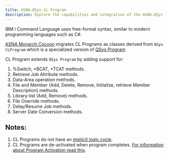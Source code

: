 ```yaml
---
title: ASNA.QSys CL Program
description: Explore the capabilities and integration of the ASNA.QSys CL Program, a pivotal component in the ASNA.QSys environment. This guide provides an in-depth look at its functionality, usage scenarios, and how it enhances system operations, offering valuable insights for developers and system administrators.
---
```


IBM i Command Language uses free-format syntax, similar to modern programming languages such as C#.

[ASNA Monarch Cocoon](https://docs.asna.com/documentation/Help150/Main_Monarch_90.htm) migrates CL Programs as classes derived from `QSys CLProgram` which is a specialized version of [QSys Program](/concepts/program-structure/qsys-program.html)

CL Program extends `QSys Program` by adding support for: 
1. %Switch, *BCAT, *TCAT methods.
2. Retrieve Job Attribute methods.
3. Data-Area operation methods.
4. File and Member (Add, Delete, Remove, Initialize, retrieve Member Description) methods.
5. Library-list (Add, Remove) methods.
6. File Override methods.
7. Delay/Resume Job methods.
8. Server Date Conversion methods.

## Notes: 
1. CL Programs do not have an [implicit logic cycle](https://www.ibm.com/docs/en/i/7.2?topic=cycle-rpg-other-implicit-logic).
2. CL Programs are de-activated when program completes. [For information about Program Activation read this](/concepts/program-structure/qsys-program.html). 